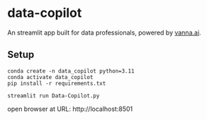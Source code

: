 # data-copilot

An streamlit app built for data professionals, powered by [vanna.ai](https://github.com/vanna-ai).

## Setup
```
conda create -n data_copilot python=3.11
conda activate data_copilot
pip install -r requirements.txt 

streamlit run Data-Copilot.py
```

open browser at URL: http://localhost:8501